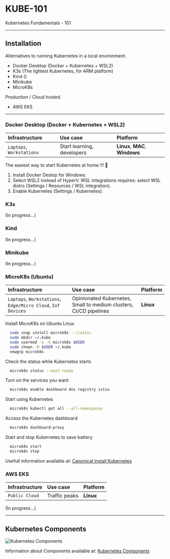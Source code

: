 # KUBE-101

Kubernetes Fundamentals - 101

---

## Installation

Alternatives to running Kubernetes in a local environment.

- Docker Desktop (Docker + Kubernetes + WSL2)
- K3s (The lightest Kubernetes, for ARM platform)
- Kind ()
- Minikube
- MicroK8s

Production / Cloud hosted.

- AWS EKS

---

### Docker Desktop (Docker + Kubernetes + WSL2)

| Infrastructure | Use case       | Platform       |
| :------------- | :------------- | :------------- |
| `Laptops`, `Workstations` | Start learning, developers | **Linux**, **MAC**, **Windows** |

The easiest way to start Kubernetes at home !!! 👶

1. Install Docker Destop for Windows.
2. Select WSL2 instead of HyperV. WSL integrations requires: select WSL distro (Settings / Resources / WSL integration).
3. Enable Kubernetes (Settings / Kubernetes).

### K3s

(In progress...)

### Kind

(In progress...)

### Minikube

(In progress...)

### MicroK8s (Ubuntu)

| Infrastructure | Use case       | Platform       |
| :------------- | :------------- | :------------- |
| `Laptops`, `Workstations`, `Edge/Micro Cloud`, `IoT Devices` | Opinionated Kubernetes, Small to medium clusters, CI/CD pipelines | **Linux** |

Install MicroK8s on Ubuntu Linux

```bash
  sudo snap install microk8s --classic
  sudo mkdir ~/.kube
  sudo usermod -a -G microk8s $USER
  sudo chown -R $USER ~/.kube
  newgrp microk8s
```

Check the status while Kubernetes starts

```bash
  microk8s status --wait-ready
```

Turn on the services you want

```bash
  microk8s enable dashboard dns registry istio
```

Start using Kubernetes

```bash
  microk8s kubectl get all --all-namespaces
```

Access the Kubernetes dashboard

```bash
  microk8s dashboard-proxy
```

Start and stop Kubernetes to save battery

```bash
  microk8s start
  microk8s stop
```

Usefull information available at: [Canonical Install Kubernetes](https://ubuntu.com/kubernetes/install)

### AWS EKS

| Infrastructure | Use case       | Platform       |
| :------------- | :------------- | :------------- |
| `Public Cloud` | Traffic peaks | **Linux** |

(In progress...)

---

## Kubernetes Components

![Kubernetes Components](https://d33wubrfki0l68.cloudfront.net/2475489eaf20163ec0f54ddc1d92aa8d4c87c96b/e7c81/images/docs/components-of-kubernetes.svg)

Information about Components available at: [Kubernetes Components](https://kubernetes.io/docs/concepts/overview/components/)
